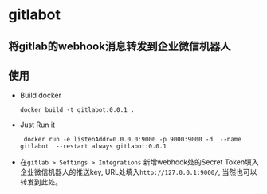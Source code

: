 # gitlabot

## 将gitlab的webhook消息转发到企业微信机器人

## 使用

*   Build docker

        docker build -t gitlabot:0.0.1 .

*   Just Run it

    ```
     docker run -e listenAddr=0.0.0.0:9000 -p 9000:9000 -d  --name gitlabot  --restart always gitlabot:0.0.1

    ```

*   在`gitlab > Settings > Integrations` 新增webhook处的Secret Token填入企业微信机器人的推送key, URL处填入`http://127.0.0.1:9000/`, 当然也可以转发到此处。
